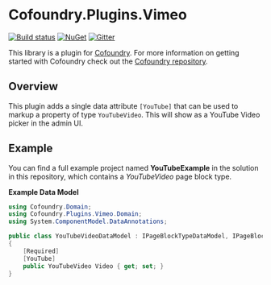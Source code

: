 # Cofoundry.Plugins.Vimeo

[![Build status](https://ci.appveyor.com/api/projects/status/e6m2qhk4rth6t1o4?svg=true)](https://ci.appveyor.com/project/Cofoundry/cofoundry-plugins-youtube)
[![NuGet](https://img.shields.io/nuget/v/Cofoundry.Plugins.YouTube.svg)](https://www.nuget.org/packages/Cofoundry.Plugins.YouTube/)
[![Gitter](https://img.shields.io/gitter/room/cofoundry-cms/cofoundry.svg)](https://gitter.im/cofoundry-cms/cofoundry)


This library is a plugin for [Cofoundry](https://www.cofoundry.org/). For more information on getting started with Cofoundry check out the [Cofoundry repository](https://github.com/cofoundry-cms/cofoundry).

## Overview

This plugin adds a single data attribute `[YouTube]` that can be used to markup a property of type `YouTubeVideo`. This will show as a YouTube Video picker in the admin UI.

## Example

You can find a full example project named **YouTubeExample** in the solution in this repository, which contains a *YouTubeVideo* page block type. 

**Example Data Model**

```csharp
using Cofoundry.Domain;
using Cofoundry.Plugins.Vimeo.Domain;
using System.ComponentModel.DataAnnotations;

public class YouTubeVideoDataModel : IPageBlockTypeDataModel, IPageBlockTypeDisplayModel
{
    [Required]
    [YouTube]
    public YouTubeVideo Video { get; set; }
}

```




